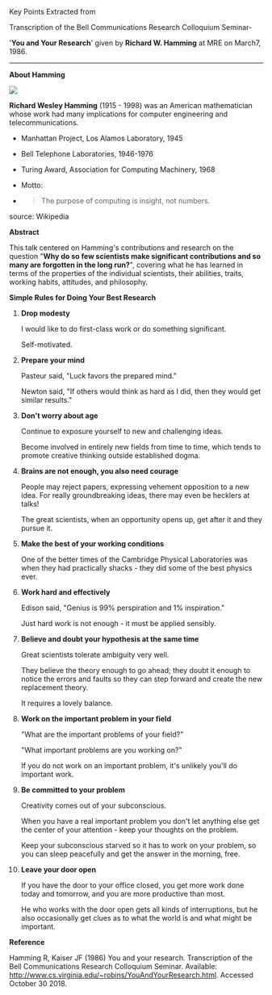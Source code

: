 Key Points Extracted from

Transcription of the Bell Communications Research Colloquium Seminar-

'**You and Your Research**' given by **Richard W. Hamming** at MRE on March7, 1986.

----

**About  Hamming**

![](/images/Richard_Hamming.jpg)

**Richard Wesley Hamming** (1915 - 1998) was an American mathematician whose work had many implications for computer engineering and telecommunications.

* Manhattan Project, Los Alamos Laboratory, 1945

* Bell Telephone Laboratories, 1946-1976

* Turing Award, Association for Computing Machinery, 1968

* Motto:

* > The purpose of computing is insight, not numbers.

source: Wikipedia

**Abstract**

This talk centered on Hamming's contributions and research on the question "**Why do so few scientists make significant contributions and so many are forgotten in the long run?**", covering what he has learned in terms of the properties of the individual scientists, their abilities, traits, working habits, attitudes, and philosophy.

**Simple Rules for Doing Your Best Research**

1. **Drop modesty**

   I would like to do first-class work or do something significant. 

   Self-motivated.

2. **Prepare your mind**

   Pasteur said, "Luck favors the prepared mind."

   Newton said, "If others would think as hard as I did, then they would get similar results."

3. **Don't worry about age**

   Continue to exposure yourself to new and challenging ideas.

   Become involved in entirely new fields from time to time, which tends to promote creative thinking outside established dogma.

4. **Brains are not enough, you also need courage**

   People may reject papers, expressing vehement opposition to a new idea. For really groundbreaking ideas, there may even be hecklers at talks!

   The great scientists, when an opportunity opens up, get after it and they pursue it.

5. **Make the best of your working conditions**

   One of the better times of the Cambridge Physical Laboratories was when they had practically shacks - they did some of the best physics ever.

6. **Work hard and effectively**

   Edison said, "Genius is 99% perspiration and 1% inspiration." 

   Just hard work is not enough - it must be applied sensibly.

7. **Believe and doubt your hypothesis at the same time**

   Great scientists tolerate ambiguity very well.

   They believe the theory enough to go ahead; they doubt it enough to notice the errors and faults so they can step forward and create the new replacement theory. 

   It requires a lovely balance.

8. **Work on the important problem in your field**

   "What are the important problems of your field?"

   "What important problems are you working on?"

   If you do not work on an important problem, it's unlikely you'll do important work.

9. **Be committed to your problem**

   Creativity comes out of your subconscious.

   When you have a real important problem you don't let anything else get the center of your attention - keep your thoughts on the problem. 

   Keep your subconscious starved so it has to work on your problem, so you can sleep peacefully and get the answer in the morning, free.

10. **Leave your door open**

    If you have the door to your office closed, you get more work done today and tomorrow, and you are more productive than most.

    He who works with the door open gets all kinds of interruptions, but he also occasionally get clues as to what the world is and what might be important.



**Reference**

Hamming R, Kaiser JF (1986) You and your research. Transcription of the Bell Communications Research Colloquium Seminar. Available: http://www.cs.virginia.edu/~robins/YouAndYourResearch.html. Accessed October 30 2018.